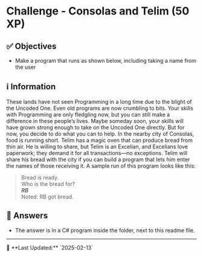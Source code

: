 # Challenge - Consolas and Telim (50 XP)

## ✅ Objectives
- Make a program that runs as shown below, including taking a name from the user

## ℹ️ Information
These lands have not seen Programming in a long time due to the blight of the Uncoded One. Even old
programs are now crumbling to bits. Your skills with Programming are only fledgling now, but you can
still make a difference in these people’s lives. Maybe someday soon, your skills will have grown strong
enough to take on the Uncoded One directly. But for now, you decide to do what you can to help.
In the nearby city of Consolas, food is running short. Telim has a magic oven that can produce bread from
thin air. He is willing to share, but Telim is an Excelian, and Excelians love paperwork; they demand it for
all transactions—no exceptions. Telim will share his bread with the city if you can build a program that
lets him enter the names of those receiving it. A sample run of this program looks like this:

<blockquote>
Bread is ready.<br>
Who is the bread for?<br>
<b><i>RB</i></b><br>
Noted: RB got bread.<br>
</blockquote>

## 📖 Answers
- The answer is in a C# program inside the folder, next to this readme file.

<hr>
📅 **Last Updated:** `2025-02-13`
